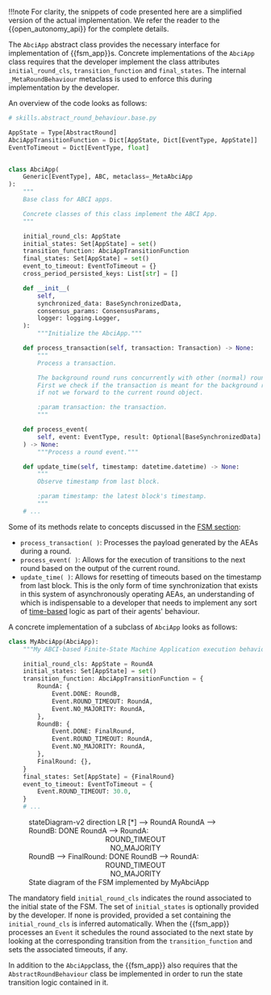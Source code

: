 !!!note
    For clarity, the snippets of code presented here are a simplified version of the actual
    implementation. We refer the reader to the {{open_autonomy_api}} for the complete details.

The `AbciApp` abstract class provides the necessary interface for implementation of {{fsm_app}}s. Concrete implementations of the `AbciApp` class requires that the
developer implement the class attributes `initial_round_cls`,
`transition_function` and `final_states`. The internal
`_MetaRoundBehaviour` metaclass is used to enforce this during implementation by the developer.

An overview of the code looks as follows:

```python
# skills.abstract_round_behaviour.base.py

AppState = Type[AbstractRound]
AbciAppTransitionFunction = Dict[AppState, Dict[EventType, AppState]]
EventToTimeout = Dict[EventType, float]


class AbciApp(
    Generic[EventType], ABC, metaclass=_MetaAbciApp
):
    """
    Base class for ABCI apps.

    Concrete classes of this class implement the ABCI App.
    """

    initial_round_cls: AppState
    initial_states: Set[AppState] = set()
    transition_function: AbciAppTransitionFunction
    final_states: Set[AppState] = set()
    event_to_timeout: EventToTimeout = {}
    cross_period_persisted_keys: List[str] = []

    def __init__(
        self,
        synchronized_data: BaseSynchronizedData,
        consensus_params: ConsensusParams,
        logger: logging.Logger,
    ):
        """Initialize the AbciApp."""

    def process_transaction(self, transaction: Transaction) -> None:
        """
        Process a transaction.

        The background round runs concurrently with other (normal) rounds.
        First we check if the transaction is meant for the background round,
        if not we forward to the current round object.

        :param transaction: the transaction.
        """

    def process_event(
        self, event: EventType, result: Optional[BaseSynchronizedData] = None
    ) -> None:
        """Process a round event."""

    def update_time(self, timestamp: datetime.datetime) -> None:
        """
        Observe timestamp from last block.

        :param timestamp: the latest block's timestamp.
        """
    # ...
```

Some of its methods relate to concepts discussed in the [FSM section](./fsm.md):

- `process_transaction( )`: Processes the payload generated by the AEAs during a round.
- `process_event( )`: Allows for the execution of transitions to the next round based on the output of the current round.
- `update_time( )`: Allows for resetting of timeouts based on the timestamp from last
  block. This is the only form of time synchronization that exists in this
  system of asynchronously operating AEAs, an understanding of which is
  indispensable to a developer that needs to implement any sort of
  [time-based](https://open-aea.docs.autonolas.tech/agent-oriented-development/#time)
  logic as part of their agents' behaviour.


A concrete implementation of a subclass of `AbciApp` looks as follows:

```python
class MyAbciApp(AbciApp):
    """My ABCI-based Finite-State Machine Application execution behaviour"""

    initial_round_cls: AppState = RoundA
    initial_states: Set[AppState] = set()
    transition_function: AbciAppTransitionFunction = {
        RoundA: {
            Event.DONE: RoundB,
            Event.ROUND_TIMEOUT: RoundA,
            Event.NO_MAJORITY: RoundA,
        },
        RoundB: {
            Event.DONE: FinalRound,
            Event.ROUND_TIMEOUT: RoundA,
            Event.NO_MAJORITY: RoundA,
        },
        FinalRound: {},
    }
    final_states: Set[AppState] = {FinalRound}
    event_to_timeout: EventToTimeout = {
        Event.ROUND_TIMEOUT: 30.0,
    }
    # ...
```

<figure markdown>
<div class="mermaid">
stateDiagram-v2
direction LR
  [*] --> RoundA
  RoundA --> RoundB: DONE
  RoundA --> RoundA: <center>ROUND_TIMEOUT<br/>NO_MAJORITY</center>
  RoundB --> FinalRound: DONE
  RoundB --> RoundA: <center>ROUND_TIMEOUT<br/>NO_MAJORITY</center>
</div>
<figcaption>State diagram of the FSM implemented by MyAbciApp</figcaption>
</figure>

The mandatory field `initial_round_cls` indicates the round associated to the initial state of the FSM.
The set of `initial_states` is optionally provided by the developer. If none is provided,
provided a set containing the `initial_round_cls` is inferred automatically.
When the {{fsm_app}} processes an `Event` it schedules the round associated to the next state by looking at the corresponding transition from the `transition_function` and sets the associated timeouts, if
any.

In addition to the `AbciApp`class, the {{fsm_app}} also requires that the `AbstractRoundBehaviour` class be implemented in order to run the state transition logic contained in it.
